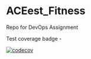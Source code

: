 # ACEest_Fitness
Repo for DevOps Assignment


Test coverage badge - 

[![codecov](https://codecov.io/gh/2024tm93152-droid/ACEest_Fitness/branch/main/graph/badge.svg)](https://codecov.io/gh/2024tm93152-droid/ACEest_Fitness)